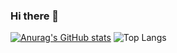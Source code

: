 ### Hi there 👋
<div></div>

[![Anurag's GitHub stats](https://github-readme-stats.vercel.app/api?username=renchuu)](https://github.com/anuraghazra/github-readme-stats)
![Top Langs](https://github-readme-stats.vercel.app/api/top-langs/?username=renchuu&layout=compact)
<!--
**renchuu/renchuu** is a ✨ _special_ ✨ repository because its `README.md` (this file) appears on your GitHub profile.

Here are some ideas to get you started:

- 🔭 I’m currently working on ...
- 🌱 I’m currently learning ...
- 👯 I’m looking to collaborate on ...
- 🤔 I’m looking for help with ...
- 💬 Ask me about ...
- 📫 How to reach me: ...
- 😄 Pronouns: ...
- ⚡ Fun fact: ...
-->
